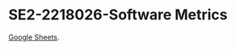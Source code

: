 # SE2-2218026-Software Metrics

[Google Sheets](https://docs.google.com/spreadsheets/d/1GqNa4YBY5rslT_Iqe6K4kc_sSrm9Cqgvr33j3tzFe0I/edit?usp=sharing).
